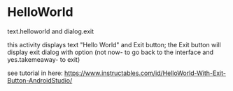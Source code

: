 # HelloWorld
text.helloworld and dialog.exit

this activity displays text "Hello World" 
  and Exit button; 
  the Exit button will display exit dialog with option (not now- to go back to the interface and yes.takemeaway- to exit) 

see tutorial in here: https://www.instructables.com/id/HelloWorld-With-Exit-Button-AndroidStudio/
